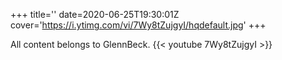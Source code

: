 +++
title=''
date=2020-06-25T19:30:01Z
cover='https://i.ytimg.com/vi/7Wy8tZujgyI/hqdefault.jpg'
+++

All content belongs to GlennBeck.
{{< youtube 7Wy8tZujgyI >}}
